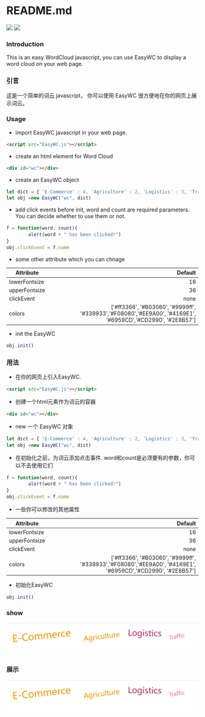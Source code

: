 # README.md


![](https://img.shields.io/badge/EasyWC-v1.0.0-da282a) ![](https://img.shields.io/badge/license-MIT-brightgreen.svg)


### Introduction

This is an easy WordCloud javascript, you can use EasyWC to display a word cloud on your web page.

### 引言
这是一个简单的词云 javascript， 你可以使用 EasyWC 很方便地在你的网页上展示词云。

### Usage
- import EasyWC javascript in your web page.
```html
<script src="EasyWC.js"></script>
```

- create an html element for Word Cloud
```html
<div id="wc"></div>
```

- create an EasyWC object
```javascript
let dict = { 'E-Commerce' : 4, 'Agriculture' : 2, 'Logistics' : 3, 'Traffic' : 1 }
let obj =new EasyWC("wc", dict)
```

- add click events before init, word and count are required parameters. You can decide whether to use them or not.
```javascript
f = function(word, count){
        alert(word + " has been clicked!")
}
obj.clickEvent = f.name
```

- some other attribute which you can chnage

| Attribute      | Default |
| --------- | -----:|
| lowerFontsize  | 16 |
| upperFontsize     |   36 |
| clickEvent      |    none |
| colors |  ['#ff3366', '#B03060', '#9999ff', '#339933','#F08080','#EE9A00', '#4169E1', '#6959CD','#CD2990', '#2E8B57']  |

- init the EasyWC
```javascript
obj.init()
```

### 用法
- 在你的网页上引入EasyWC.
```html
<script src="EasyWC.js"></script>
```

- 创建一个html元素作为词云的容器
```html
<div id="wc"></div>
```

- new 一个 EasyWC 对象
```javascript
let dict = { 'E-Commerce' : 4, 'Agriculture' : 2, 'Logistics' : 3, 'Traffic' : 1 }
let obj =new EasyWC("wc", dict)
```
- 在初始化之前，为词云添加点击事件. word和count是必须要有的参数，你可以不去使用它们
```javascript
f = function(word, count){
        alert(word + " has been clicked!")
}
obj.clickEvent = f.name
```

- 一些你可以修改的其他属性

| Attribute      | Default |
| --------- | -----:|
| lowerFontsize  | 16 |
| upperFontsize     |   36 |
| clickEvent      |    none |
| colors |  ['#ff3366', '#B03060', '#9999ff', '#339933','#F08080','#EE9A00', '#4169E1', '#6959CD','#CD2990', '#2E8B57']  |

- 初始化EasyWC
```javascript
obj.init()
```


### show
![](https://github.com/LuohaoXu/EasyWC/blob/main/examples/wc.png?raw=true)


### 展示
![](https://github.com/LuohaoXu/EasyWC/blob/main/examples/wc.png?raw=true)
